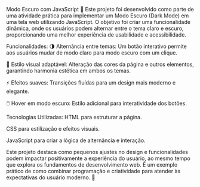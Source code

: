Modo Escuro com JavaScript 🌙
Este projeto foi desenvolvido como parte de uma atividade prática para implementar um Modo Escuro (Dark Mode) em uma tela web utilizando JavaScript. O objetivo foi criar uma funcionalidade dinâmica, onde os usuários podem alternar entre o tema claro e escuro, proporcionando uma melhor experiência de usabilidade e acessibilidade.

Funcionalidades:
🌗 Alternância entre temas: Um botão interativo permite aos usuários mudar de modo claro para modo escuro com um clique.

🎨 Estilo visual adaptável: Alteração das cores da página e outros elementos, garantindo harmonia estética em ambos os temas.

⚡ Efeitos suaves: Transições fluídas para um design mais moderno e elegante.

🖱️ Hover em modo escuro: Estilo adicional para interatividade dos botões.

Tecnologias Utilizadas:
HTML para estruturar a página.

CSS para estilização e efeitos visuais.

JavaScript para criar a lógica de alternância e interação.

Este projeto destaca como pequenos ajustes no design e funcionalidades podem impactar positivamente a experiência do usuário, ao mesmo tempo que explora os fundamentos de desenvolvimento web. É um exemplo prático de como combinar programação e criatividade para atender às expectativas do usuário moderno. 🚀
